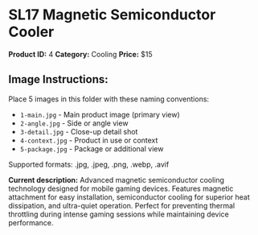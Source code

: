# SL17 Magnetic Semiconductor Cooler

**Product ID:** 4
**Category:** Cooling
**Price:** $15

## Image Instructions:
Place 5 images in this folder with these naming conventions:
- `1-main.jpg` - Main product image (primary view)
- `2-angle.jpg` - Side or angle view
- `3-detail.jpg` - Close-up detail shot
- `4-context.jpg` - Product in use or context
- `5-package.jpg` - Package or additional view

Supported formats: .jpg, .jpeg, .png, .webp, .avif

**Current description:**
Advanced magnetic semiconductor cooling technology designed for mobile
          gaming devices. Features magnetic attachment for easy installation,
          semiconductor cooling for superior heat dissipation, and ultra-quiet
          operation. Perfect for preventing thermal throttling during intense
          gaming sessions while maintaining device performance.
